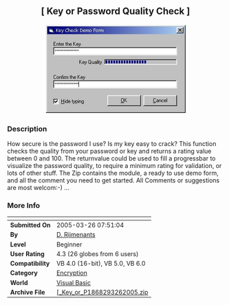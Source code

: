 ﻿<div align="center">

## \[ Key or Password Quality Check \]

<img src="PIC2005326750529853.jpg">
</div>

### Description

How secure is the password I use? Is my key easy to crack? This function checks the quality from your password or key and returns a rating value between 0 and 100. The returnvalue could be used to fill a progressbar to visualize the password quality, to require a minimum rating for validation, or lots of other stuff. The Zip contains the module, a ready to use demo form, and all the comment you need to get started. All Comments or suggestions are most welcom:-) ...
 
### More Info
 


<span>             |<span>
---                |---
**Submitted On**   |2005-03-26 07:51:04
**By**             |[D\. Rijmenants](https://github.com/Planet-Source-Code/PSCIndex/blob/master/ByAuthor/d-rijmenants.md)
**Level**          |Beginner
**User Rating**    |4.3 (26 globes from 6 users)
**Compatibility**  |VB 4\.0 \(16\-bit\), VB 5\.0, VB 6\.0
**Category**       |[Encryption](https://github.com/Planet-Source-Code/PSCIndex/blob/master/ByCategory/encryption__1-48.md)
**World**          |[Visual Basic](https://github.com/Planet-Source-Code/PSCIndex/blob/master/ByWorld/visual-basic.md)
**Archive File**   |[\[\_Key\_or\_P1868293262005\.zip](https://github.com/Planet-Source-Code/d-rijmenants-key-or-password-quality-check__1-54437/archive/master.zip)








